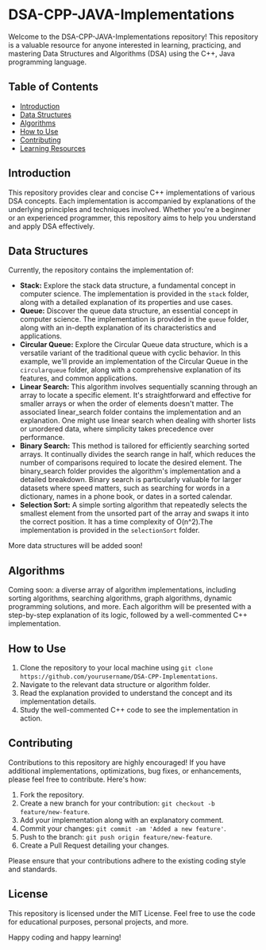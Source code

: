 # DSA-CPP-JAVA-Implementations

Welcome to the DSA-CPP-JAVA-Implementations repository! This repository is a valuable resource for anyone interested in learning, practicing, and mastering Data Structures and Algorithms (DSA) using the C++, Java programming language.

## Table of Contents

- [Introduction](#introduction)
- [Data Structures](#data-structures)
- [Algorithms](#algorithms)
- [How to Use](#how-to-use)
- [Contributing](#contributing)
- [Learning Resources](#learning-resources)

## Introduction

This repository provides clear and concise C++ implementations of various DSA concepts. Each implementation is accompanied by explanations of the underlying principles and techniques involved. Whether you're a beginner or an experienced programmer, this repository aims to help you understand and apply DSA effectively.

## Data Structures

Currently, the repository contains the implementation of:

- **Stack:** Explore the stack data structure, a fundamental concept in computer science. The implementation is provided in the `stack` folder, along with a detailed explanation of its properties and use cases.
- **Queue:** Discover the queue data structure, an essential concept in computer science. The implementation is provided in the `queue` folder, along with an in-depth explanation of its characteristics and applications.
- **Circular Queue:** Explore the Circular Queue data structure, which is a versatile variant of the traditional queue with cyclic behavior. In this example, we'll provide an implementation of the Circular Queue in the `circularqueue` folder, along with a comprehensive explanation of its features, and common applications.
- **Linear Search:** This algorithm involves sequentially scanning through an array to locate a specific element. It's straightforward and effective for smaller arrays or when the order of elements doesn't matter. The associated linear_search folder contains the implementation and an explanation. One might use linear search when dealing with shorter lists or unordered data, where simplicity takes precedence over performance.
- **Binary Search:** This method is tailored for efficiently searching sorted arrays. It continually divides the search range in half, which reduces the number of comparisons required to locate the desired element. The binary_search folder provides the algorithm's implementation and a detailed breakdown. Binary search is particularly valuable for larger datasets where speed matters, such as searching for words in a dictionary, names in a phone book, or dates in a sorted calendar.
- **Selection Sort:** A simple sorting algorithm that repeatedly selects the smallest element from the unsorted part of the array and swaps it into the correct position. It has a time complexity of O(n^2).The implementation is provided in the `selectionSort` folder.

More data structures will be added soon!

## Algorithms

Coming soon: a diverse array of algorithm implementations, including sorting algorithms, searching algorithms, graph algorithms, dynamic programming solutions, and more. Each algorithm will be presented with a step-by-step explanation of its logic, followed by a well-commented C++ implementation.

## How to Use

1. Clone the repository to your local machine using `git clone https://github.com/yourusername/DSA-CPP-Implementations`.
2. Navigate to the relevant data structure or algorithm folder.
3. Read the explanation provided to understand the concept and its implementation details.
4. Study the well-commented C++ code to see the implementation in action.

## Contributing

Contributions to this repository are highly encouraged! If you have additional implementations, optimizations, bug fixes, or enhancements, please feel free to contribute. Here's how:

1. Fork the repository.
2. Create a new branch for your contribution: `git checkout -b feature/new-feature`.
3. Add your implementation along with an explanatory comment.
4. Commit your changes: `git commit -am 'Added a new feature'`.
5. Push to the branch: `git push origin feature/new-feature`.
6. Create a Pull Request detailing your changes.

Please ensure that your contributions adhere to the existing coding style and standards.



## License

This repository is licensed under the MIT License. Feel free to use the code for educational purposes, personal projects, and more.

Happy coding and happy learning!
